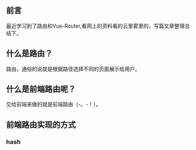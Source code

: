 ## 前言

最近学习到了路由和Vue-Router,看网上的资料看的云里雾里的，写篇文章整理总结下。

## 什么是路由？

路由，通俗的说就是根据路径选择不同的页面展示给用户。

## 什么是前端路由呢？

交给前端来做的就是前端路由（-。-！）。

## 前端路由实现的方式

### hash

